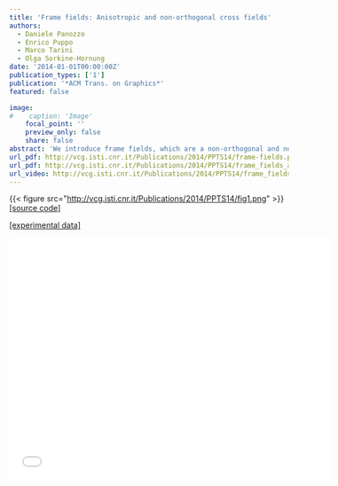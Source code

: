 ```yaml
---
title: 'Frame fields: Anisotropic and non-orthogonal cross fields'
authors:
  - Daniele Panozzo
  - Enrico Puppo
  - Marco Tarini
  - Olga Sorkine-Hornung
date: '2014-01-01T00:00:00Z'
publication_types: ['1']
publication: '*ACM Trans. on Graphics*'
featured: false

image:
#    caption: 'Image'
    focal_point: ''
    preview_only: false
    share: false
abstract: 'We introduce frame fields, which are a non-orthogonal and non-unit-length generalization of cross fields. Frame fields represent smoothly varying linear transformations on tangent spaces of a surface. We propose an algorithm to create discrete, dense frame fields that satisfy a sparse set of constraints. By computing a surface deformation that warps a frame field into a cross field, we generalize existing quadrangulation algorithms to generate anisotropic and non-uniform quad meshes whose elements shapes match the frame field. With this, our framework enables users to control not only the alignment but also the density and anisotropy of the elements'' distribution, resulting in high-quality adaptive quad meshing.   [source code]  [experimental data]'
url_pdf: http://vcg.isti.cnr.it/Publications/2014/PPTS14/frame-fields.pdf
url_pdf: http://vcg.isti.cnr.it/Publications/2014/PPTS14/frame_fields_additional.pdf
url_video: http://vcg.isti.cnr.it/Publications/2014/PPTS14/frame_fields.mp4
---
```

{{< figure src="http://vcg.isti.cnr.it/Publications/2014/PPTS14/fig1.png" >}}
[[source code]](http://vcg.isti.cnr.it/Publicstions/2014/PPTS14/source-code.zip)

[[experimental data]](http://vcg.isti.cnr.it/Publicstions/2014/PPTS14/experimental-data.zip)

<iframe width="580" height="435" src="//player.vimeo.com/video/114245005?title=0&amp;byline=0&amp;portrait=0" width="640" height="360" frameborder="0" frameborder="0" allowfullscreen>

